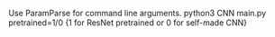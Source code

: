 Use ParamParse for command line arguments.
python3 CNN main.py 
pretrained=1/0 {1 for ResNet pretrained or 0 for self-made CNN}
